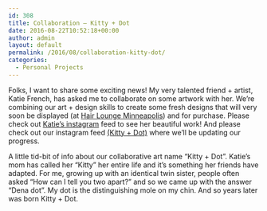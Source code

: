 ```yaml
---
id: 308
title: Collaboration – Kitty + Dot
date: 2016-08-22T10:52:18+00:00
author: admin
layout: default
permalink: /2016/08/collaboration-kitty-dot/
categories:
  - Personal Projects
---
```

Folks, I want to share some exciting news! My very talented friend + artist, Katie French, has asked me to collaborate on some artwork with her. We&#8217;re combining our art + design skills to create some fresh designs that will very soon be displayed (at [Hair Lounge Minneapolis](http://hairloungeminneapolis.com/)) and for purchase. Please check out [Katie&#8217;s instagram](https://www.instagram.com/katiefrench_art/) feed to see her beautiful work! And please check out our instagram feed [(Kitty + Dot)](https://www.instagram.com/kittyanddot/) where we&#8217;ll be updating our progress.

A little tid-bit of info about our collaborative art name &#8220;Kitty + Dot&#8221;. Katie&#8217;s mom has called her &#8220;Kitty&#8221; her entire life and it&#8217;s something her friends have adapted. For me, growing up with an identical twin sister, people often asked &#8220;How can I tell you two apart?&#8221; and so we came up with the answer &#8220;Dena dot&#8221;. My dot is the distinguishing mole on my chin. And so years later was born Kitty + Dot.
